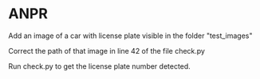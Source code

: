# ANPR

Add an image of a car with license plate visible in the folder "test_images"

Correct the path of that image in line 42 of the file check.py

Run check.py to get the license plate number detected.
